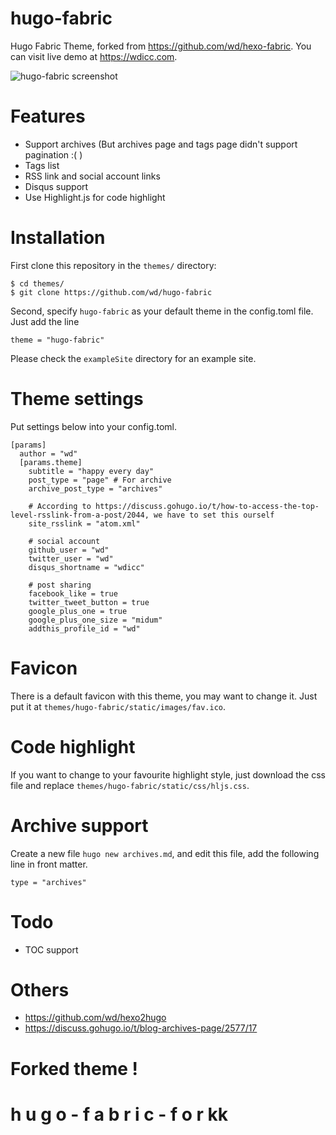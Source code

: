 # hugo-fabric
Hugo Fabric Theme, forked from https://github.com/wd/hexo-fabric. You can visit live demo at https://wdicc.com.

![hugo-fabric screenshot](https://raw.githubusercontent.com/wd/hugo-fabric/master/images/tn.png)

# Features
* Support archives (But archives page and tags page didn't support pagination :( )
* Tags list
* RSS link and social account links
* Disqus support
* Use Highlight.js for code highlight

# Installation
First clone this repository in the `themes/` directory:

```
$ cd themes/
$ git clone https://github.com/wd/hugo-fabric
```

Second, specify `hugo-fabric` as your default theme in the config.toml file. Just add the line
```
theme = "hugo-fabric"
```
Please check the `exampleSite` directory for an example site.

# Theme settings
Put settings below into your config.toml.

```
[params]
  author = "wd"
  [params.theme]
    subtitle = "happy every day"
    post_type = "page" # For archive
    archive_post_type = "archives"

    # According to https://discuss.gohugo.io/t/how-to-access-the-top-level-rsslink-from-a-post/2044, we have to set this ourself
    site_rsslink = "atom.xml"

    # social account
    github_user = "wd"
    twitter_user = "wd"
    disqus_shortname = "wdicc"

    # post sharing
    facebook_like = true
    twitter_tweet_button = true
    google_plus_one = true
    google_plus_one_size = "midum"
    addthis_profile_id = "wd"
```

# Favicon
There is a default favicon with this theme, you may want to change it. Just put it at `themes/hugo-fabric/static/images/fav.ico`.

# Code highlight
If you want to change to your favourite highlight style, just download the css file and replace `themes/hugo-fabric/static/css/hljs.css`.

# Archive support
Create a new file `hugo new archives.md`, and edit this file, add the following line in front matter.
```
type = "archives"
```

# Todo
* TOC support

# Others
* https://github.com/wd/hexo2hugo
* https://discuss.gohugo.io/t/blog-archives-page/2577/17

# Forked theme !
#   h u g o - f a b r i c - f o r kk
